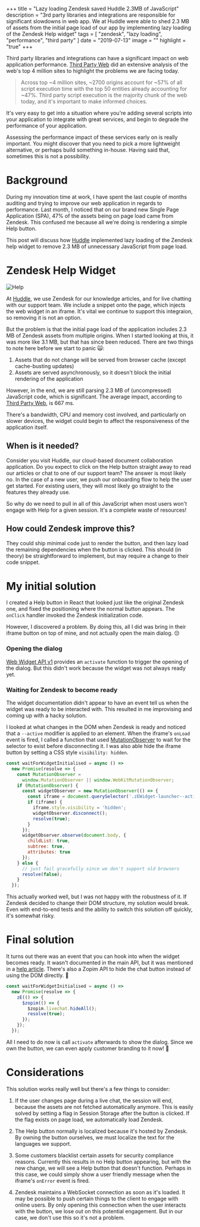 +++
title = "Lazy loading Zendesk saved Huddle 2.3MB of JavaScript"
description = "3rd party libraries and integrations are responsible for significant slowdowns in web app. We at Huddle were able to shed 2.3 MB of assets from the initial page load of our app by implementing lazy loading of the Zendesk Help widget"
tags = [
    "zendesk",
    "lazy loading",
    "performance",
    "third party"
]
date = "2019-07-13"
image = ""
highlight = "true"
+++

Third party libraries and integrations can have a significant impact on web application performance. [Third Party Web](https://github.com/patrickhulce/third-party-web#summary) did an extensive analysis of the web's top 4 million sites to highlight the problems we are facing today.

> Across top ~4 million sites, ~2700 origins account for ~57% of all script execution time with the top 50 entities already accounting for ~47%. Third party script execution is the majority chunk of the web today, and it's important to make informed choices.

It's very easy to get into a situation where you're adding several scripts into your application to integrate with great services, and begin to degrade the performance of your application.

Assessing the performance impact of these services early on is really important. You might discover that you need to pick a more lightweight alternative, or perhaps build something in-house. Having said that, sometimes this is not a possibility.

# Background

During my innovation time at work, I have spent the last couple of months auditing and trying to improve our web application in regards to performance. Last month, I noticed that on our brand new Single Page Application (SPA), 47% of the assets being on page load came from Zendesk. This confused me because all we're doing is rendering a simple Help button.

This post will discuss how [Huddle](https://www.huddle.com/) implemented lazy loading of the Zendesk help widget to remove 2.3 MB of unnecessary JavaScript from page load.

# Zendesk Help Widget

![Help](/img/blog/lazy-zendesk/help.png)

At [Huddle](https://www.huddle.com/), we use Zendesk for our knowledge articles, and for live chatting with our support team. We include a snippet onto the page, which injects the web widget in an iframe. It's vital we continue to support this integraion, so removing it is not an option.

But the problem is that the initial page load of the application includes 2.3 MB of Zendesk assets from multiple origins. When I started looking at this, it was more like 3.1 MB, but that has since been reduced. There are two things to note here before we start to panic 🙀:

1. Assets that do not change will be served from browser cache (except cache-busting updates)
2. Assets are served asynchronously, so it doesn't block the initial rendering of the application

However, in the end, we are still parsing 2.3 MB of (uncompressed) JavaScript code, which is significant. The average impact, according to [Third Party Web](https://github.com/patrickhulce/third-party-web#third-parties-by-total-impact), is 667 ms.

There's a bandwidth, CPU and memory cost involved, and particularly on slower devices, the widget could begin to affect the responsiveness of the application itself.

## When is it needed?

Consider you visit Huddle, our cloud-based document collaboration application. Do you expect to click on the Help button straight away to read our articles or chat to one of our support team? The answer is most likely no. In the case of a new user, we push our onboarding flow to help the user get started. For existing users, they will most likely go straight to the features they already use.

So why do we need to pull in all of this JavaScript when most users won't engage with Help for a given session. It's a complete waste of resources!

## How could Zendesk improve this?

They could ship minimal code just to render the button, and then lazy load the remaining dependencies when the button is clicked. This should (in theory) be straightforward to implement, but may require a change to their code snippet.

# My initial solution

I created a Help button in React that looked just like the original Zendesk one, and fixed the positioning where the normal button appears. The `onClick` handler invoked the Zendesk initialization code.

However, I discovered a problem. By doing this, all I did was bring in their iframe button on top of mine, and not actually open the main dialog. 😔

### Opening the dialog

[Web Widget API v1](https://developer.zendesk.com/embeddables/docs/widget/api) provides an `activate` function to trigger the opening of the dialog. But this didn't work because the widget was not always ready yet.

### Waiting for Zendesk to become ready

The widget documentation didn't appear to have an event tell us when the widget was ready to be interacted with. This resulted in me improvising and coming up with a hacky solution.

I looked at what changes in the DOM when Zendesk is ready and noticed that a `--active` modifier is applied to an element. When the iframe's `onLoad` event is fired, I called a function that used [MutationObserver](https://developer.mozilla.org/en-US/docs/Web/API/MutationObserver) to wait for the selector to exist before disconnecting it. I was also able hide the iframe button by setting a CSS style `visibility: hidden`.

```javascript
const waitForWidgetInitialised = async () =>
  new Promise(resolve => {
    const MutationObserver =
      window.MutationObserver || window.WebKitMutationObserver;
    if (MutationObserver) {
      const widgetObserver = new MutationObserver(() => {
        const iframe = document.querySelector('.zEWidget-launcher--active');
        if (iframe) {
          iframe.style.visibility = 'hidden';
          widgetObserver.disconnect();
          resolve(true);
        }
      });
      widgetObserver.observe(document.body, {
        childList: true,
        subtree: true,
        attributes: true
      });
    } else {
      // just fail gracefully since we don't support old browsers
      resolve(false);
    }
  });
```

This actually worked well, but I was not happy with the robustness of it. If Zendesk decided to change their DOM structure, my solution would break. Even with end-to-end tests and the ability to switch this solution off quickly, it's somewhat risky.

# Final solution

It turns out there was an event that you can hook into when the widget becomes ready. It wasn't documented in the main API, but it was mentioned in a [help article](https://support.zendesk.com/hc/en-us/articles/115007912068-Using-the-Chat-widget-JavaScript-API). There's also a Zopim API to hide the chat button instead of using the DOM directly. 🙂

```javascript
const waitForWidgetInitialised = async () =>
  new Promise(resolve => {
    zE(() => {
      $zopim(() => {
        $zopim.livechat.hideAll();
        resolve(true);
      });
    });
  });
```

All I need to do now is call `activate` afterwards to show the dialog. Since we own the button, we can even apply customer branding to it now! 🎉

# Considerations

This solution works really well but there's a few things to consider:

1. If the user changes page during a live chat, the session will end, because the assets are not fetched automatically anymore. This is easily solved by setting a flag in Session Storage after the button is clicked. If the flag exists on page load, we automatically load Zendesk.

2. The Help button normally is localized because it's hosted by Zendesk. By owning the button ourselves, we must localize the text for the languages we support.

3. Some customers blacklist certain assets for security compliance reasons. Currently this results in no Help button appearing, but with the new change, we will see a Help button that doesn't function. Perhaps in this case, we could simply show a user friendly message when the iframe's `onError` event is fired.

4. Zendesk maintains a WebSocket connection as soon as it's loaded. It may be possible to push certain things to the client to engage with online users. By only opening this connection when the user interacts with the button, we lose out on this potential engagement. But in our case, we don't use this so it's not a problem.
